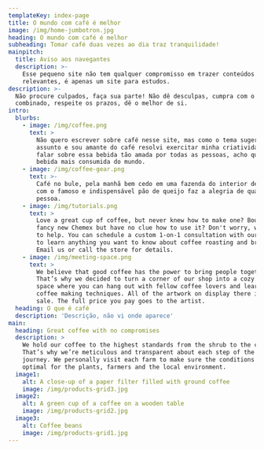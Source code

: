 ```yaml
---
templateKey: index-page
title: O mundo com café é melhor
image: /img/home-jumbotron.jpg
heading: O mundo com café é melhor
subheading: Tomar café duas vezes ao dia traz tranquilidade!
mainpitch:
  title: Aviso aos navegantes
  description: >-
    Esse pequeno site não tem qualquer compromisso em trazer conteúdos
    relevantes, é apenas um site para estudos.
description: >-
  Não procure culpados, faça sua parte! Não dê desculpas, cumpra com o
  combinado, respeite os prazos, dê o melhor de si.
intro:
  blurbs:
    - image: /img/coffee.png
      text: >
        Não quero escrever sobre café nesse site, mas como o tema sugere o
        assunto e sou amante do café resolvi exercitar minha criatividade para
        falar sobre essa bebida tão amada por todas as pessoas, acho que é a
        bebida mais consumida do mundo.
    - image: /img/coffee-gear.png
      text: >-
        Café no bule, pela manhã bem cedo em uma fazenda do interior de Goiás
        com o famoso e indispensável pão de queijo faz a alegria de qualquer
        pessoa.
    - image: /img/tutorials.png
      text: >
        Love a great cup of coffee, but never knew how to make one? Bought a
        fancy new Chemex but have no clue how to use it? Don't worry, we’re here
        to help. You can schedule a custom 1-on-1 consultation with our baristas
        to learn anything you want to know about coffee roasting and brewing.
        Email us or call the store for details.
    - image: /img/meeting-space.png
      text: >
        We believe that good coffee has the power to bring people together.
        That’s why we decided to turn a corner of our shop into a cozy meeting
        space where you can hang out with fellow coffee lovers and learn about
        coffee making techniques. All of the artwork on display there is for
        sale. The full price you pay goes to the artist.
  heading: O que é café
  description: 'Descrição, não vi onde aparece'
main:
  heading: Great coffee with no compromises
  description: >
    We hold our coffee to the highest standards from the shrub to the cup.
    That’s why we’re meticulous and transparent about each step of the coffee’s
    journey. We personally visit each farm to make sure the conditions are
    optimal for the plants, farmers and the local environment.
  image1:
    alt: A close-up of a paper filter filled with ground coffee
    image: /img/products-grid3.jpg
  image2:
    alt: A green cup of a coffee on a wooden table
    image: /img/products-grid2.jpg
  image3:
    alt: Coffee beans
    image: /img/products-grid1.jpg
---
```



